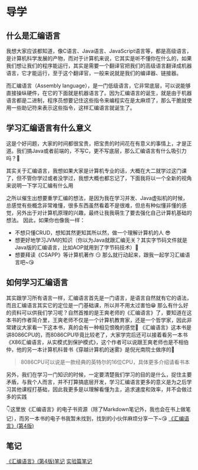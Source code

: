 # 导学

## 什么是汇编语言
我想大家应该都知道，像C语言、Java语言、JavaScript语言等，都是高级语言，是计算机科学发展的产物，而对于计算机来说，它其实是听不懂你在什么的，如果我们想让我们的程序能运行，其实是需要一个翻译官把我们的高级语言翻译成机器语言，它才能运行，至于这个翻译官，一般来说就是我们的编译器、链接器。<p> 
而汇编语言（Assembly language），是一门低级语言，它非常底层，可以说能够直接操纵硬件，在它的下面就是机器语言了。因为汇编语言的诞生，就是由于机器语言都是二进制，程序员想要记住这些指令来编程实在是太麻烦了，那么干脆就使用一些助记符来表示这些指令，这样汇编语言就诞生了。

## 学习汇编语言有什么意义
这是个好问题，大家的时间都很宝贵，把宝贵的时间花在有意义的事情上，才是正道。我们搞Java或者前端的，不写C，更不写底层，那么汇编语言有什么吸引力吗？🫥 <p>
其实关于汇编语言，我想如果大家是计算机专业的话，大概在大二就学过这门课了，但不管你学过或者没学过，我想大概也都忘记了，下面我将以一个全新的视角来说明一下学习汇编有什么用 <p>
之所以催生出想要重学汇编的想法，是因为我在学习并发、Java虚拟机的时候，总感觉有些概念非常难懂，很多东西虽然看着不是很难，但总有种似懂非懂的感觉，另外出于对计算机原理的兴趣，最终让我我萌生了要去强化自己计算机基础的想法。
因此，如果你也像我一样：
- 不想只懂CRUD，想知其然更知其所以然，做一个理解计算机的人 😎
- 想更好地学习JVM的知识（你以为Java就跟汇编无关？其实字节码文件就是Java版的汇编语言，比如AOP就用到了字节码技术）🤨
- 想要拜读《CSAPP》等计算机著作 😏
那么就行动起来，跟我一起学习汇编语言吧~😘

## 如何学习汇编语言
其实跟学习所有语言一样，汇编语言首先是一门语言，是语言自然就有它的语法，而且汇编语言其实它的定位是一门基础课，所以并不用太过害怕😁
那么有什么好的资料可以供我们学习呢？自然首推的是王爽老师的《汇编语言》了，要知道在这本书的作者简介里，王爽老师不仅是一个计算机教育家，还是一个哲学家，因此非常建议大家看一下这本书，真的会有一种相见恨晚的感觉🤩
《汇编语言》这本书是讲8086CPU的，而8086CPU毕竟比较老了，大家学完后还可以接着看另一本书《X86汇编语言，从实模式到保护模式》，这个作者可以说跟王爽老师也是不相伯仲，他的另一本计算机科普书《穿越计算机的迷雾》是倪光南院士做序的🙏
> 8086CPU可以说是一款经典的英特尔的16位CPU，具体更多介绍请看书本

另外，我们在学习一门知识的时候，一定要清楚我们学习的目的是什么，捉住主要矛盾，与我个人而言，并不打算搞底层开发，学习汇编语言更多的意义是为之后学习其他课程打基础，因此我更多是以理解看懂为主，追求速度和效率，并不会做过多的实践

👇这里放《汇编语言》的电子书资源（除了Markdown笔记外，我也会在书上做笔记），而另一本书的电子书我暂未找到，找到的小伙伴麻烦分享一下~😘
[《汇编语言》(第4版)](https://hoshumsdomain.top:9000/csbooks/%E6%B1%87%E7%BC%96%E8%AF%AD%E8%A8%80.pdf)

## 笔记
[《汇编语言》(第4版)笔记](./asm.md)
[实验篇笔记](./lab.m$$d)